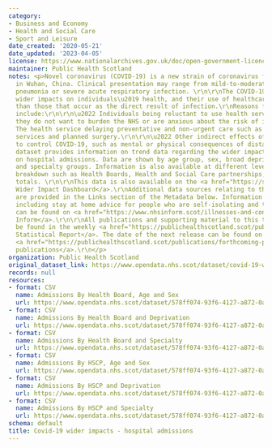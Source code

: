 ```yaml
---
category:
- Business and Economy
- Health and Social Care
- Sport and Leisure
date_created: '2020-05-21'
date_updated: '2023-04-05'
license: https://www.nationalarchives.gov.uk/doc/open-government-licence/version/3/
maintainer: Public Health Scotland
notes: <p>Novel coronavirus (COVID-19) is a new strain of coronavirus first identified
  in Wuhan, China. Clinical presentation may range from mild-to-moderate illness to
  pneumonia or severe acute respiratory infection. \r\n\r\nThe COVID-19 pandemic has
  wider impacts on individuals\u2019 health, and their use of healthcare services,
  than those that occur as the direct result of infection.\r\nReasons for this may
  include:\r\n\r\n\u2022 Individuals being reluctant to use health services because
  they do not want to burden the NHS or are anxious about the risk of infection.\r\n\r\n\u2022
  The health service delaying preventative and non-urgent care such as some screening
  services and planned surgery.\r\n\r\n\u2022 Other indirect effects of interventions
  to control COVID-19, such as mental or physical consequences of distancing measures.\r\n\r\nThis
  dataset provides information on trend data regarding the wider impact of the pandemic
  on hospital admissions. Data are shown by age group, sex, broad deprivation category
  and specialty groups. Information is also available at different levels of geographical
  breakdown such as Health Boards, Health and Social Care partnerships, and Scotland
  totals. \r\n\r\nThis data is also available on the <a href="https://scotland.shinyapps.io/phs-covid-wider-impact/">COVID-19
  Wider Impact Dashboard</a>.\r\nAdditional data sources relating to this topic area
  are provided in the Links section of the Metadata below. Information on COVID-19,
  including stay at home advice for people who are self-isolating and their households,
  can be found on <a href="https://www.nhsinform.scot/illnesses-and-conditions/infections-and-poisoning/coronavirus-covid-19#stay-at-home-advice">NHS
  Inform</a>.\r\n\r\nAll publications and supporting material to this topic area can
  be found in the weekly <a href="https://publichealthscotland.scot/publications/covid-19-statistical-report/">COVID-19
  Statistical Report</a>. The date of the next release can be found on our list of
  <a href="https://publichealthscotland.scot/publications/forthcoming-publications/">forthcoming
  publications</a>.\r\n</p>
organization: Public Health Scotland
original_dataset_link: https://www.opendata.nhs.scot/dataset/covid-19-wider-impacts-hospital-admissions
records: null
resources:
- format: CSV
  name: Admissions By Health Board, Age and Sex
  url: https://www.opendata.nhs.scot/dataset/578ff074-93f6-4127-a872-0ab97f9d5587/resource/f8f3a435-1925-4c5a-b2e8-e58fdacf04bb/download/hospital_admissions_hb_agesex_20230405.csv
- format: CSV
  name: Admissions By Health Board and Deprivation
  url: https://www.opendata.nhs.scot/dataset/578ff074-93f6-4127-a872-0ab97f9d5587/resource/746f9bac-77f1-43fe-b69f-5ca2cde2201b/download/hospital_admissions_hb_simd_20230405.csv
- format: CSV
  name: Admissions By Health Board and Specialty
  url: https://www.opendata.nhs.scot/dataset/578ff074-93f6-4127-a872-0ab97f9d5587/resource/b8aeb539-fcf8-4f66-aae8-20213508a1b7/download/hospital_admissions_hb_specialty_20230405.csv
- format: CSV
  name: Admissions By HSCP, Age and Sex
  url: https://www.opendata.nhs.scot/dataset/578ff074-93f6-4127-a872-0ab97f9d5587/resource/aec5cc00-3ad6-41fb-9101-37c66bad29d4/download/hospital_admissions_hscp_agesex_20230405.csv
- format: CSV
  name: Admissions By HSCP and Deprivation
  url: https://www.opendata.nhs.scot/dataset/578ff074-93f6-4127-a872-0ab97f9d5587/resource/95a324b3-7610-4151-9287-ccd9cb191686/download/hospital_admissions_hscp_simd_20230405.csv
- format: CSV
  name: Admissions By HSCP and Specialty
  url: https://www.opendata.nhs.scot/dataset/578ff074-93f6-4127-a872-0ab97f9d5587/resource/02696773-7aaf-48ce-b3d5-479d86fc8334/download/hospital_admissions_hscp_specialty_20230405.csv
schema: default
title: Covid-19 wider impacts - hospital admissions
---
```

